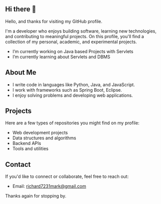 ## Hi there 👋

Hello, and thanks for visiting my GitHub profile.

I'm a developer who enjoys building software, learning new technologies, and contributing to meaningful projects. On this profile, you'll find a collection of my personal, academic, and experimental projects.

-  I’m currently working on Java based Projects with Servlets
-  I’m currently learning about Servlets and DBMS

## About Me

- I write code in languages like Python, Java, and JavaScript.
- I work with frameworks such as Spring Boot, Eclipse.
- I enjoy solving problems and developing web applications.

## Projects

Here are a few types of repositories you might find on my profile:

- Web development projects
- Data structures and algorithms
- Backend APIs
- Tools and utilities

## Contact

If you'd like to connect or collaborate, feel free to reach out:

- Email: richard7231mark@gmail.com

Thanks again for stopping by.
